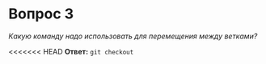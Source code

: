 # Вопрос 3

*Какую команду надо использовать для перемещения между ветками?*

<<<<<<< HEAD
**Ответ:** `git checkout`


